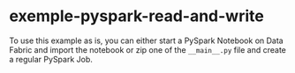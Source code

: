 # exemple-pyspark-read-and-write

To use this example as is, you can either start a PySpark Notebook
on Data Fabric and import the notebook or zip one of the
```__main__.py``` file and create a regular PySpark Job.
